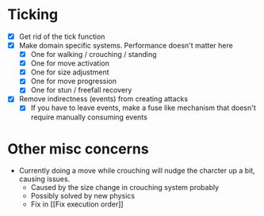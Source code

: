 # Ticking
- [x] Get rid of the tick function
- [x] Make domain specific systems. Performance doesn't matter here
	- [x] One for walking / crouching / standing
	- [x] One for move activation
	- [x] One for size adjustment
	- [x] One for move progression
	- [x] One for stun / freefall recovery
- [x] Remove indirectness (events) from creating attacks
	- [x] If you have to leave events, make a fuse like mechanism that doesn't require manually consuming events

# Other misc concerns
- Currently doing a move while crouching will nudge the charcter up a bit, causing issues.
	- Caused by the size change in crouching system probably
	- Possibly solved by new physics
	- Fix in [[Fix execution order]]
